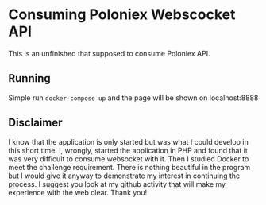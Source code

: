 # Consuming Poloniex Webscocket API

This is an unfinished that supposed to consume Poloniex API.

## Running

Simple run `docker-compose up` and the page will be shown on localhost:8888

## Disclaimer
I know that the application is only started but was what I could develop in this short time. I, wrongly, started the application in PHP and found that it was very difficult to consume websocket with it. Then I studied Docker to meet the challenge requirement. There is nothing beautiful in the program but I would give it anyway to demonstrate my interest in continuing the process. I suggest you look at my github activity that will make my experience with the web clear. Thank you!